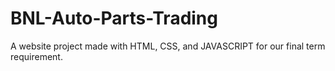 # BNL-Auto-Parts-Trading
A website project made with HTML, CSS, and JAVASCRIPT for our final term requirement.
